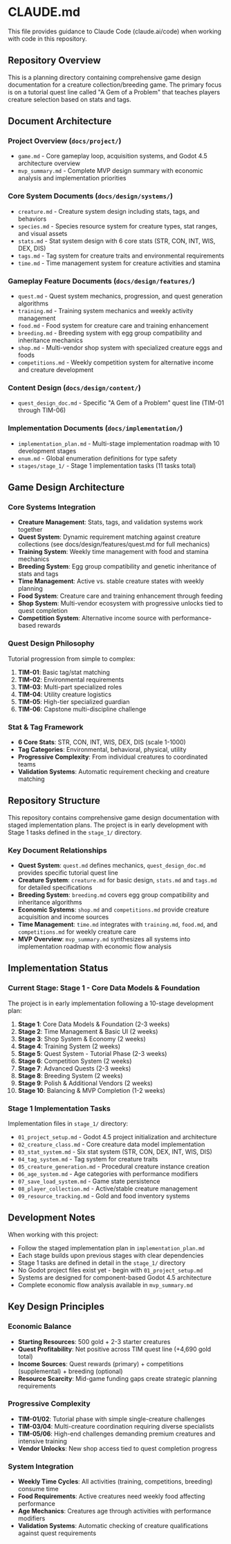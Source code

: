 # CLAUDE.md

This file provides guidance to Claude Code (claude.ai/code) when working with code in this repository.

## Repository Overview

This is a planning directory containing comprehensive game design documentation for a creature collection/breeding game. The primary focus is on a tutorial quest line called "A Gem of a Problem" that teaches players creature selection based on stats and tags.

## Document Architecture

### Project Overview (`docs/project/`)
- `game.md` - Core gameplay loop, acquisition systems, and Godot 4.5 architecture overview
- `mvp_summary.md` - Complete MVP design summary with economic analysis and implementation priorities

### Core System Documents (`docs/design/systems/`)
- `creature.md` - Creature system design including stats, tags, and behaviors
- `species.md` - Species resource system for creature types, stat ranges, and visual assets
- `stats.md` - Stat system design with 6 core stats (STR, CON, INT, WIS, DEX, DIS)
- `tags.md` - Tag system for creature traits and environmental requirements
- `time.md` - Time management system for creature activities and stamina

### Gameplay Feature Documents (`docs/design/features/`)
- `quest.md` - Quest system mechanics, progression, and quest generation algorithms
- `training.md` - Training system mechanics and weekly activity management
- `food.md` - Food system for creature care and training enhancement
- `breeding.md` - Breeding system with egg group compatibility and inheritance mechanics
- `shop.md` - Multi-vendor shop system with specialized creature eggs and foods
- `competitions.md` - Weekly competition system for alternative income and creature development

### Content Design (`docs/design/content/`)
- `quest_design_doc.md` - Specific "A Gem of a Problem" quest line (TIM-01 through TIM-06)

### Implementation Documents (`docs/implementation/`)
- `implementation_plan.md` - Multi-stage implementation roadmap with 10 development stages
- `enum.md` - Global enumeration definitions for type safety
- `stages/stage_1/` - Stage 1 implementation tasks (11 tasks total)

## Game Design Architecture

### Core Systems Integration
- **Creature Management**: Stats, tags, and validation systems work together
- **Quest System**: Dynamic requirement matching against creature collections (see docs/design/features/quest.md for full mechanics)
- **Training System**: Weekly time management with food and stamina mechanics
- **Breeding System**: Egg group compatibility and genetic inheritance of stats and tags
- **Time Management**: Active vs. stable creature states with weekly planning
- **Food System**: Creature care and training enhancement through feeding
- **Shop System**: Multi-vendor ecosystem with progressive unlocks tied to quest completion
- **Competition System**: Alternative income source with performance-based rewards

### Quest Design Philosophy
Tutorial progression from simple to complex:
1. **TIM-01**: Basic tag/stat matching
2. **TIM-02**: Environmental requirements
3. **TIM-03**: Multi-part specialized roles
4. **TIM-04**: Utility creature logistics
5. **TIM-05**: High-tier specialized guardian
6. **TIM-06**: Capstone multi-discipline challenge

### Stat & Tag Framework
- **6 Core Stats**: STR, CON, INT, WIS, DEX, DIS (scale 1-1000)
- **Tag Categories**: Environmental, behavioral, physical, utility
- **Progressive Complexity**: From individual creatures to coordinated teams
- **Validation Systems**: Automatic requirement checking and creature matching

## Repository Structure

This repository contains comprehensive game design documentation with staged implementation plans. The project is in early development with Stage 1 tasks defined in the `stage_1/` directory.

### Key Document Relationships
- **Quest System**: `quest.md` defines mechanics, `quest_design_doc.md` provides specific tutorial quest line
- **Creature System**: `creature.md` for basic design, `stats.md` and `tags.md` for detailed specifications
- **Breeding System**: `breeding.md` covers egg group compatibility and inheritance algorithms
- **Economic Systems**: `shop.md` and `competitions.md` provide creature acquisition and income sources
- **Time Management**: `time.md` integrates with `training.md`, `food.md`, and `competitions.md` for weekly creature care
- **MVP Overview**: `mvp_summary.md` synthesizes all systems into implementation roadmap with economic flow analysis

## Implementation Status

### Current Stage: Stage 1 - Core Data Models & Foundation
The project is in early implementation following a 10-stage development plan:

1. **Stage 1**: Core Data Models & Foundation (2-3 weeks)
2. **Stage 2**: Time Management & Basic UI (2 weeks)
3. **Stage 3**: Shop System & Economy (2 weeks)
4. **Stage 4**: Training System (2 weeks)
5. **Stage 5**: Quest System - Tutorial Phase (2-3 weeks)
6. **Stage 6**: Competition System (2 weeks)
7. **Stage 7**: Advanced Quests (2-3 weeks)
8. **Stage 8**: Breeding System (2 weeks)
9. **Stage 9**: Polish & Additional Vendors (2 weeks)
10. **Stage 10**: Balancing & MVP Completion (1-2 weeks)

### Stage 1 Implementation Tasks
Implementation files in `stage_1/` directory:
- `01_project_setup.md` - Godot 4.5 project initialization and architecture
- `02_creature_class.md` - Core creature data model implementation
- `03_stat_system.md` - Six stat system (STR, CON, DEX, INT, WIS, DIS)
- `04_tag_system.md` - Tag system for creature traits
- `05_creature_generation.md` - Procedural creature instance creation
- `06_age_system.md` - Age categories with performance modifiers
- `07_save_load_system.md` - Game state persistence
- `08_player_collection.md` - Active/stable creature management
- `09_resource_tracking.md` - Gold and food inventory systems

## Development Notes

When working with this project:
- Follow the staged implementation plan in `implementation_plan.md`
- Each stage builds upon previous stages with clear dependencies
- Stage 1 tasks are defined in detail in the `stage_1/` directory
- No Godot project files exist yet - begin with `01_project_setup.md`
- Systems are designed for component-based Godot 4.5 architecture
- Complete economic flow analysis available in `mvp_summary.md`

## Key Design Principles

### Economic Balance
- **Starting Resources**: 500 gold + 2-3 starter creatures
- **Quest Profitability**: Net positive across TIM quest line (+4,690 gold total)
- **Income Sources**: Quest rewards (primary) + competitions (supplemental) + breeding (optional)
- **Resource Scarcity**: Mid-game funding gaps create strategic planning requirements

### Progressive Complexity
- **TIM-01/02**: Tutorial phase with simple single-creature challenges
- **TIM-03/04**: Multi-creature coordination requiring diverse specialists
- **TIM-05/06**: High-end challenges demanding premium creatures and intensive training
- **Vendor Unlocks**: New shop access tied to quest completion progress

### System Integration
- **Weekly Time Cycles**: All activities (training, competitions, breeding) consume time
- **Food Requirements**: Active creatures need weekly food affecting performance
- **Age Mechanics**: Creatures age through activities with performance modifiers
- **Validation Systems**: Automatic checking of creature qualifications against quest requirements